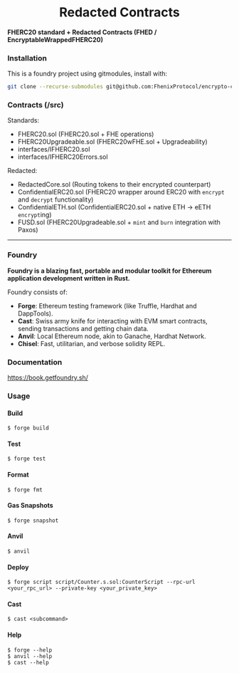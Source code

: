 # <h1 align="center"> Redacted Contracts </h1>

**FHERC20 standard + Redacted Contracts (FHED / EncryptableWrappedFHERC20)**

### Installation

This is a foundry project using gitmodules, install with:

```bash
git clone --recurse-submodules git@github.com:FhenixProtocol/encrypto-contracts.git
```

### Contracts (/src)

Standards:

- FHERC20.sol (FHERC20.sol + FHE operations)
- FHERC20Upgradeable.sol (FHERC20wFHE.sol + Upgradeability)
- interfaces/IFHERC20.sol
- interfaces/IFHERC20Errors.sol

Redacted:

- RedactedCore.sol (Routing tokens to their encrypted counterpart)
- ConfidentialERC20.sol (FHERC20 wrapper around ERC20 with `encrypt` and `decrypt` functionality)
- ConfidentialETH.sol (ConfidentialERC20.sol + native ETH -> eETH `encrypt`ing)
- FUSD.sol (FHERC20Upgradeable.sol + `mint` and `burn` integration with Paxos)

---

### Foundry

**Foundry is a blazing fast, portable and modular toolkit for Ethereum application development written in Rust.**

Foundry consists of:

- **Forge**: Ethereum testing framework (like Truffle, Hardhat and DappTools).
- **Cast**: Swiss army knife for interacting with EVM smart contracts, sending transactions and getting chain data.
- **Anvil**: Local Ethereum node, akin to Ganache, Hardhat Network.
- **Chisel**: Fast, utilitarian, and verbose solidity REPL.

### Documentation

https://book.getfoundry.sh/

### Usage

#### Build

```shell
$ forge build
```

#### Test

```shell
$ forge test
```

#### Format

```shell
$ forge fmt
```

#### Gas Snapshots

```shell
$ forge snapshot
```

#### Anvil

```shell
$ anvil
```

#### Deploy

```shell
$ forge script script/Counter.s.sol:CounterScript --rpc-url <your_rpc_url> --private-key <your_private_key>
```

#### Cast

```shell
$ cast <subcommand>
```

#### Help

```shell
$ forge --help
$ anvil --help
$ cast --help
```
